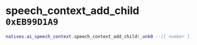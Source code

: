 # speech_context_add_child `0xEB99D1A9`

```lua
natives.ai_speech_context.speech_context_add_child(_unk0 --[[ number ]], _unk1 --[[ number ]], _unk2 --[[ number ]])
```